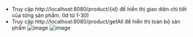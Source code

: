 - Truy cập http://localhost:8080/product/{id} để hiển thị giao diện chi tiết của từng sản phẩm. (Id từ 1-30)
- Truy cập http://localhost:8080/product/getAll để hiển thị toàn bộ sản phẩm
![image](https://github.com/trducloc/Spring/assets/109507062/45804057-942a-4a6d-9b5d-de663ff20a53)
![image](https://github.com/trducloc/Spring/assets/109507062/0464a383-192b-465f-ac7b-c9835614d24d)


